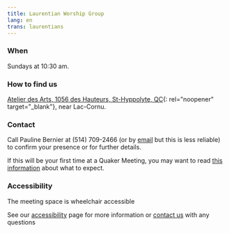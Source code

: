 ```yaml
---
title: Laurentian Worship Group
lang: en
trans: laurentians
---
```

### When
Sundays at 10:30 am.
### How to find us
[Atelier des Arts, 1056 des Hauteurs, St-Hyppolyte, QC](https://goo.gl/maps/9LgPP2XZ7VcxjvDQ9){:  rel="noopener" target="_blank"}, near Lac-Cornu.
### Contact <span class="stanchor"><a name="contact"></a></span>
Call Pauline Bernier at (514) 709-2466 (or by [email](mailto:laurentian@montreal.quaker.ca) but this is less reliable) to confirm your presence or for further details.

If this will be your first time at a Quaker Meeting, you may want to read [this information](about.html) about what to expect.

### Accessibility
The meeting space is wheelchair accessible

See our [accessibility](/accessibility) page for more information or [contact us](#contact) with any questions
